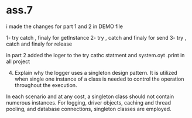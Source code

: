 # ass.7

i made the changes for part 1 and 2 in DEMO file 

1- try catch  , finaly for getInstance 
2- try ,  catch and finaly  for send 
3-  try ,  catch and finaly for release 


in part 2 
added the loger to the try cathc statment and system.oyt .print in all project


4. Explain why the logger uses a singleton design pattern.
It is utilized when single one instance of a class is needed to control the operation throughout the execution.

In each scenario and at any cost, a singleton class should not contain numerous instances. For logging, driver objects, caching and thread pooling, and database connections, singleton classes are employed.

